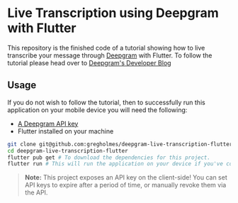 # Live Transcription using Deepgram with Flutter

This repository is the finished code of a tutorial showing how to live transcribe your message through [Deepgram](https://www.deepgram.com) with Flutter. To follow the tutorial please head over to [Deepgram's Developer Blog](#URLhere)

## Usage

If you do not wish to follow the tutorial, then to successfully run this application on your mobile device you will need the following:

* [A Deepgram API key](https://console.deepgram.com/signup)
* Flutter installed on your machine

```bash
git clone git@github.com:gregholmes/deepgram-live-transcription-flutter.git
cd deepgram-live-transcription-flutter
flutter pub get # To download the dependencies for this project.
flutter run # This will run the application on your device if you've connected your device to your computer.
```

> **Note:** This project exposes an API key on the client-side! You can set API keys to expire after a period of time, or manually revoke them via the API.